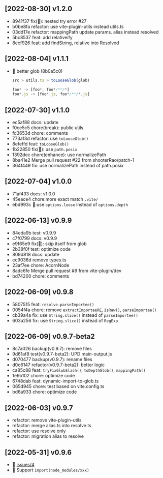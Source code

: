 
## [2022-08-30] v1.2.0

- 8941f37 fix(🐞): nested try error #27
- b0be8fa refactor: use vite-plugin-utils instead utils.ts
- 03dd17e refactor: mappingPath update params. alias instead resolved
- 5bc8537 feat: add relativeify
- 8ecf926 feat: add findString, relative into Resolved

## [2022-08-04] v1.1.1

- 🌱 better glob (8b0a5c0)

  ```js
  src > utils.ts > toLooseGlob(glob)

  foo* -> [foo*, foo*/**/*]
  foo*.js -> [foo*.js, foo*/**/*.js]
  ```

## [2022-07-30] v1.1.0

- ec5af88 docs: update
- f0ce5c5 chore(break): public utils
- fd3653d chore: comments
- 773a13d refactor: use `toLooseGlob()`
- 8efeffd feat: `toLooseGlob()`
- 1b22850 fix(🐞): use `path.posix`
- 1392dec chore(enhance): use normalizePath
- 8ba41e2 Merge pull request #22 from shooterRao/patch-1
- 364f449 fix: use normalizePath instead of path.posix

## [2022-07-04] v1.0.0

- 71af433 docs: v1.0.0
- 45eace4 chore:more exact match `.vite/`
- ebd993c 🚨:use `options.loose` instead of `options.depth`

## [2022-06-13] v0.9.9

- 84eda9b test: v0.9.9
- c7f0799 docs: v0.9.9
- e9f65e9 fix(🐞): skip itself from glob
- 2b38f0f test: optimize code
- 809d818 docs: update
- ec9036d remove types.ts
- 23af7ee chore: AcornNode
- 8adc6fe Merge pull request #9 from vite-plugin/dev
- bd74200 chore: comments

## [2022-06-09] v0.9.8

- 5807515 feat: `resolve.parseImportee()`
- 0054f4a chore: remove `extractImporteeRE`, `isRaw()`, `parseImportee()`
- cb39a4a fix: use `String.slice()` instead of `parseImportee()`
- 603a256 fix: use `String.slice()` instead of `RegExp`

## [2022-06-09] v0.9.7-beta2

- 8c7a026 backup(v0.9.7): remove files
- 9d61af8 test(v0.9.7-beta2): UPD main-output.js
- d070477 backup(v0.9.7): rename files
- d0c6147 refactor(v0.9.7-beta2): better logic
- ca85c88 feat: `tryFixGlobSlash()`, `toDepthGlob()`, `mappingPath()`
- 1e9b102 chore: optimize code
- 6748dab feat: dynamic-import-to-glob.ts
- 065d945 chore: test based on vite.config.ts
- bd6a933 chore: optimize code

## [2022-06-03] v0.9.7

- refactor: remove vite-plugin-utils
- refactor: merge alias.ts into resolve.ts
- refactor: use resolve only
- refactor: migration alias to resolve

## [2022-05-31] v0.9.6

- 🐞 [issues/4](https://github.com/vite-plugin/vite-plugin-dynamic-import/issues/4)
- 🌱 Support `import(node_modules/xxx)`
